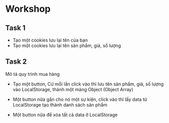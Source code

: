 
# Workshop

## Task 1

- Tạo một cookies lưu lại tên của bạn
- Tạo một cookies lưu lại tên sản phẩm, giá, số lượng

## Task 2

Mô tả quy trình mua hàng

- Tạo một button, Cứ mỗi lần click vào thì lưu tên sản phẩm, giá, số lượng vào LocalStorage, thành một mảng Object (Object Array)

- Một button nữa gắn cho nó một sự kiện, click vào thì lấy data từ LocalStorage tạo thành danh sách sản phẩm

- Một button nữa để xóa tất cả data ở LocalStorage